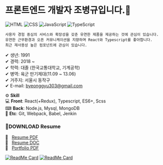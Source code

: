 # 프론트엔드 개발자 조병규입니다.👋

![HTML](https://img.shields.io/badge/HTML-Expert-orange)
![CSS](https://img.shields.io/badge/CSS-Expert-blue)
![JavaScript](https://img.shields.io/badge/JavaScript-Expert-yellow)
![TypeScript](https://img.shields.io/badge/TypeScript-Intermediate-lightgrey)

    사용자 경험 중심의 서비스와 확장성을 갖춘 유연한 제품을 제공하는 것에 관심이 있습니다.
    유연한 근무환경과 오픈 커뮤니케이션을 지향하며 React와 Typescript를 좋아합니다.
    최근 재사용성 높은 컴포넌트에 관심이 있습니다.

✔ 생년: 1991  
✔ 경력: 2018 ~  
✔ 학력: 대졸 (한국교통대학교, 기계공학)  
✔ 병역: 육군 만기제대(11.09 ~ 13.06)  
✔ 거주지: 서울시 동작구  
✔ E-mail: byeonggyu303@gmail.com

⚙️ **Skill**  
💻 **Front**: React(+Redux), Typescript, ES6+, Scss  
⌨ **Back**: Node.js, Mysql, MongoDB  
🔗 **Etc**: Git, Webpack, Babel, Jenkin

### 📕DOWNLOAD Resume

📄&nbsp;&nbsp;&nbsp;[Resume PDF](./resume/resume.pdf)  
📄&nbsp;&nbsp;&nbsp;[Resume DOC](./resume/resume.docx)  
📄&nbsp;&nbsp;&nbsp;[Portfolio PDF](./resume/portfolio.pdf)

[![ReadMe Card](https://github-readme-stats.vercel.app/api/pin/?username=CaterJo&repo=Resume&theme=dracula)](https://github.com/CaterJo/Resume)
[![ReadMe Card](https://github-readme-stats.vercel.app/api/pin/?username=CaterJo&repo=TIL&theme=dracula)](https://github.com/CaterJo/TIL)
